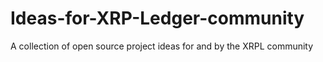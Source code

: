 # Ideas-for-XRP-Ledger-community
A collection of open source project ideas for and by the XRPL community
